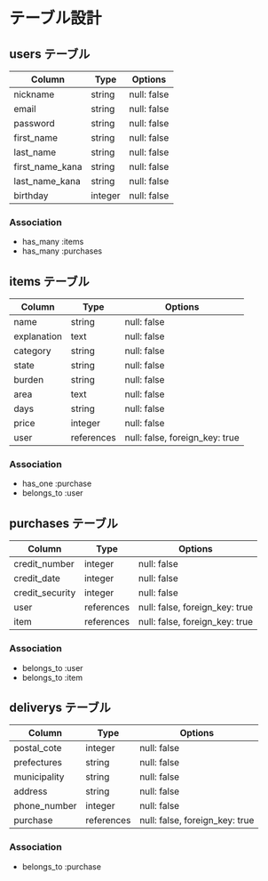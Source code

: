 # テーブル設計

## users テーブル

| Column           | Type   | Options     |
| -----------------|------  | ----------- |
| nickname         | string | null: false |
| email            | string | null: false |
| password         | string | null: false |
| first_name       | string | null: false |
| last_name        | string | null: false |
| first_name_kana  | string | null: false |
| last_name_kana   | string | null: false |
| birthday         | integer| null: false |


### Association
- has_many :items
- has_many :purchases

## items テーブル

| Column      | Type       | Options                        |
| ----------- | ---------- | ------------------------------ |
| name        | string     | null: false                    |
| explanation | text       | null: false                    |
| category    | string     | null: false                    |
| state       | string     | null: false                    |
| burden      | string     | null: false                    |
| area        | text       | null: false                    |
| days        | string     | null: false                    |
| price       | integer    | null: false                    |
| user        | references | null: false, foreign_key: true |

### Association
- has_one     :purchase
- belongs_to  :user

## purchases テーブル

| Column            | Type       | Options                        |
| ----------------- | ---------- | ------------------------------ |
| credit_number     | integer    | null: false                    |
| credit_date       | integer    | null: false                    |
| credit_security   | integer    | null: false                    |
| user              | references | null: false, foreign_key: true |
| item              | references | null: false, foreign_key: true |


### Association
- belongs_to  :user
- belongs_to  :item

## deliverys テーブル

| Column         | Type       | Options                        |
| -------------- | ---------- | ------------------------------ |
| postal_cote    | integer    | null: false                    |
| prefectures    | string     | null: false                    |
| municipality   | string     | null: false                    |
| address        | string     | null: false                    |
| phone_number   | integer    | null: false                    |
| purchase       | references | null: false, foreign_key: true |

### Association
- belongs_to  :purchase